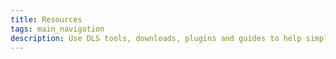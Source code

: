 ```yaml
---
title: Resources
tags: main_navigation
description: Use DLS tools, downloads, plugins and guides to help simplify your workflow
---
```


